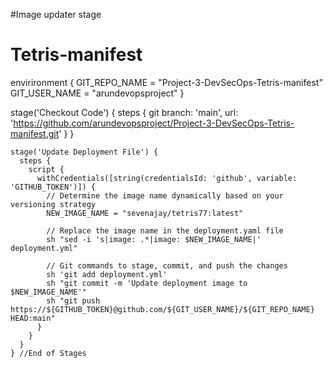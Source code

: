 #Image updater stage

# Tetris-manifest

  

envirironment {
    GIT_REPO_NAME   = "Project-3-DevSecOps-Tetris-manifest"
    GIT_USER_NAME   = "arundevopsproject"
}

   stage('Checkout Code') {
      steps {
        git branch: 'main', url: 'https://github.com/arundevopsproject/Project-3-DevSecOps-Tetris-manifest.git'
      }
    }

    stage('Update Deployment File') {
      steps {
        script {
          withCredentials([string(credentialsId: 'github', variable: 'GITHUB_TOKEN')]) {
            // Determine the image name dynamically based on your versioning strategy
            NEW_IMAGE_NAME = "sevenajay/tetris77:latest"

            // Replace the image name in the deployment.yaml file
            sh "sed -i 's|image: .*|image: $NEW_IMAGE_NAME|' deployment.yml"

            // Git commands to stage, commit, and push the changes
            sh 'git add deployment.yml'
            sh "git commit -m 'Update deployment image to $NEW_IMAGE_NAME'"
            sh "git push https://${GITHUB_TOKEN}@github.com/${GIT_USER_NAME}/${GIT_REPO_NAME} HEAD:main"
          }
        }
      }
    } //End of Stages


